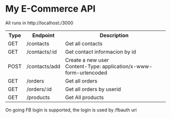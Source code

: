 # My E-Commerce API
<p>
All runs in http://localhost:/3000
</p>

<table>
<tr>
  <th>Type</th>
  <th>Endpoint</th>
  <th>Description</th>
</tr>
  <tr>
	  <td>GET</td>
	  <td>/contacts</td>
	  <td>Get all contacts</td>
  </tr>
  <tr>
  	<td>GET</td>
  	<td>/contacts/:id</td>
  	<td>Get contact informacion by id</td>
  </tr>
  <tr>
  	<td>POST</td>
  	<td>/contacts/add</td>
  	<td>
		Create a new user <br>
		Content-Type: application/x-www-form-urlencoded<br>		
	  </td>
  </tr>
  <tr>
  	<td>GET</td>
  	<td>/orders</td>
  	<td>Get all orders</td>
  </tr>
  <tr>
  	<td>GET</td>
  	<td>/orders/:id</td>
  	<td>Get all orders by userid</td>
  </tr>
  <tr>
    <td>GET</td>
    <td>/products</td>
    <td>Get All products</td>
  </tr>
  
</table>
<p></p> On going FB login is supported, the login is used by /fbauth uri
